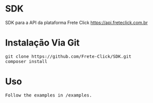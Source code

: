# SDK

SDK para a API da plataforma Frete Click
https://api.freteclick.com.br


# Instalação Via Git
<pre>
git clone https://github.com/Frete-Click/SDK.git
composer install
</pre>


# Uso
<pre>
Follow the examples in /examples.
